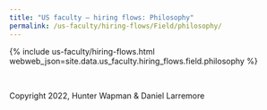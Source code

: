 ```yaml
---
title: "US faculty — hiring flows: Philosophy"
permalink: /us-faculty/hiring-flows/Field/philosophy/
---
```


{% include us-faculty/hiring-flows.html webweb_json=site.data.us_faculty.hiring_flows.field.philosophy %}

<br>

Copyright 2022, Hunter Wapman & Daniel Larremore